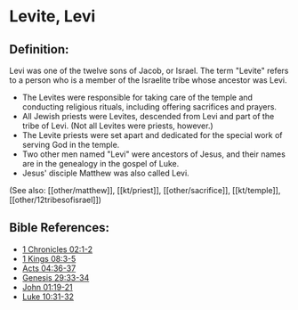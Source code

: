 # Levite, Levi #

## Definition: ##

Levi was one of the twelve sons of Jacob, or Israel. The term "Levite" refers to a person who is a member of the Israelite tribe whose ancestor was Levi. 

* The Levites were responsible for taking care of the temple and conducting religious rituals, including offering sacrifices and prayers.
* All Jewish priests were Levites, descended from Levi and part of the tribe of Levi. (Not all Levites were priests, however.)
* The Levite priests were set apart and dedicated for the special work of serving God in the temple.
* Two other men named "Levi" were ancestors of Jesus, and their names are in the genealogy in the gospel of Luke.
* Jesus' disciple Matthew was also called Levi.

(See also: [[other/matthew]], [[kt/priest]], [[other/sacrifice]], [[kt/temple]], [[other/12tribesofisrael]])

## Bible References: ##

* [1 Chronicles 02:1-2](en/tn/1ch/help/02/01)
* [1 Kings 08:3-5](en/tn/1ki/help/08/03)
* [Acts 04:36-37](en/tn/act/help/04/36)
* [Genesis 29:33-34](en/tn/gen/help/29/33)
* [John 01:19-21](en/tn/jhn/help/01/19)
* [Luke 10:31-32](en/tn/luk/help/10/31)